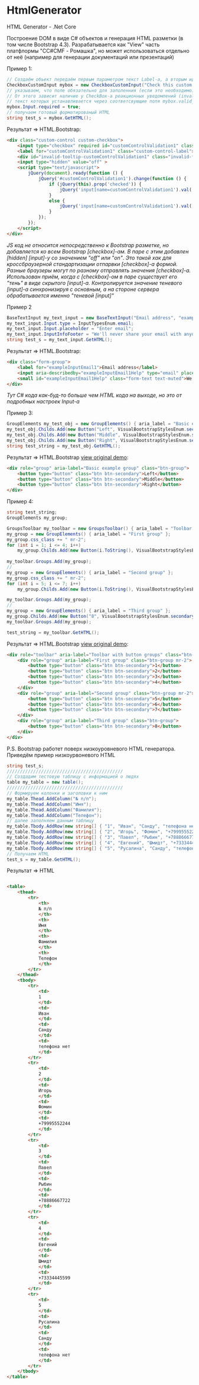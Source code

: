 # HtmlGenerator
HTML Generator - .Net Core

Построение DOM в виде C# объектов и генерация HTML разметки (в том числе Bootstrap 4.3). Разрабатывается как "View" часть платфлормы "CC#CMF - Ромашка", но может использоваться отдельно от неё (например для генерации документаций или презентаций)

Пример 1:
```C#
// Создаём объект передаём первым параметром текст Label-а, а вторым идентификатор Input-а
CheckboxCustomInput mybox = new CheckboxCustomInput("Check this custom checkbox", "customControlValidation1");
// указываем, что поле обязательно для заполенния (если это необходимо).
// От этого зависит наличие у CheckBox-а реакционных уведомлений (invalid-feedback и/или valid-feedback), 
// текст которых устанавливается через соответсвующие поля mybox.valid_feedback_text и mybox.invalid_feedback_text
mybox.Input.required = true;
// получаем готовый форматированый HTML
string test_s = mybox.GetHTML();
```
Результат => HTML.Bootstrap:
```HTML
<div class="custom-control custom-checkbox">
	<input type="checkbox" required id="customControlValidation1" class="custom-control-input" >
	<label for="customControlValidation1" class="custom-control-label">Check this custom checkbox</label>
	<div id="invalid-tooltip-customControlValidation1" class="invalid-feedback">Пожалуйста, установите Checkbox</div>
	<input type="hidden" value="off" >
	<script type="text/javascript">
		jQuery(document).ready(function () {
			jQuery('#customControlValidation1').change(function () {
				if (jQuery(this).prop('checked')) {
					jQuery('input[name=customControlValidation1').val('on');
				}
				else {
					jQuery('input[name=customControlValidation1').val('off');
				}
			});
		});
	</script>
</div>
```
*JS код не относится непосредственно к Bootstrap разметке, но добавляется ко всем Bootstrap [checkbox]-ам. В паре с этим добавлен [hidden] [input]-у со значением "off" или "on"*.
*Это такой хак для кроссбраузерной стандартизации отпарвки [checkbox]-а формой. Разные браузеры могут по разному отправлять значения [checkbox]-а. Использован приём, когда с [checkbox]-ом в паре существует его "тень" в виде скрытого [input]-а. Контролируется значение теневого [input]-а синхронизируя с основным, а на стороне сервера обрабатывается именно "теневой [input]"*

Пример 2
```C#
BaseTextInput my_text_input = new BaseTextInput("Email address", "exampleInputEmail1");
my_text_input.Input.type = InputTypesEnum.email;
my_text_input.Input.placeholder = "Enter email";
my_text_input.InputInfoFooter = "We'll never share your email with anyone else.";
string test_s = my_text_input.GetHTML();
```
Результат => HTML.Bootstrap:
```HTML
<div class="form-group">
	<label for="exampleInputEmail1">Email address</label>
	<input aria-describedby="exampleInputEmail1Help" type="email" placeholder="Enter email" id="exampleInputEmail1" name="exampleInputEmail1" class="form-control" >
	<small id="exampleInputEmail1Help" class="form-text text-muted">We'll never share your email with anyone else.</small>
</div>
```
*Тут C# кода как-буд-то больше чем HTML кода на выходе, но это от подробных настроек Input-a*

Пример 3:
```C#
GroupElements my_test_obj = new GroupElements() { aria_label = "Basic example group" };
my_test_obj.Childs.Add(new Button("Left", VisualBootstrapStylesEnum.secondary));
my_test_obj.Childs.Add(new Button("Middle", VisualBootstrapStylesEnum.secondary));
my_test_obj.Childs.Add(new Button("Right", VisualBootstrapStylesEnum.secondary));
string test_string = my_test_obj.GetHTML();
```
Результат => HTML.Bootstrap [view original demo](https://getbootstrap.com/docs/4.3/components/button-group/#basic-example):
```HTML
<div role="group" aria-label="Basic example group" class="btn-group">
	<button type="button" class="btn btn-secondary">Left</button>
	<button type="button" class="btn btn-secondary">Middle</button>
	<button type="button" class="btn btn-secondary">Right</button>
</div>
```
Пример 4:
```C#
string test_string;
GroupElements my_group;

GroupsToolbar my_toolbar = new GroupsToolbar() { aria_label = "Toolbar with button groups" };
my_group = new GroupElements() { aria_label = "First group" };
my_group.css_class += " mr-2";
for (int i = 1; i <= 4; i++)
	my_group.Childs.Add(new Button(i.ToString(), VisualBootstrapStylesEnum.secondary));
            
my_toolbar.Groups.Add(my_group);
//
my_group = new GroupElements() { aria_label = "Second group" };
my_group.css_class += " mr-2";
for (int i = 5; i <= 7; i++)
	my_group.Childs.Add(new Button(i.ToString(), VisualBootstrapStylesEnum.secondary));

my_toolbar.Groups.Add(my_group);
//
my_group = new GroupElements() { aria_label = "Third group" };
my_group.Childs.Add(new Button("8", VisualBootstrapStylesEnum.secondary));
my_toolbar.Groups.Add(my_group);

test_string = my_toolbar.GetHTML();
```
Результат => HTML.Bootstrap [view original demo](https://getbootstrap.com/docs/4.3/components/button-group/#button-toolbar):
```HTML
<div role="toolbar" aria-label="Toolbar with button groups" class="btn-toolbar">
	<div role="group" aria-label="First group" class="btn-group mr-2">
		<button type="button" class="btn btn-secondary">1</button>
		<button type="button" class="btn btn-secondary">2</button>
		<button type="button" class="btn btn-secondary">3</button>
		<button type="button" class="btn btn-secondary">4</button>
	</div>
	<div role="group" aria-label="Second group" class="btn-group mr-2">
		<button type="button" class="btn btn-secondary">5</button>
		<button type="button" class="btn btn-secondary">6</button>
		<button type="button" class="btn btn-secondary">7</button>
	</div>
	<div role="group" aria-label="Third group" class="btn-group">
		<button type="button" class="btn btn-secondary">8</button>
	</div>
</div>
```




P.S.
Bootstrap работет поверх низкоуровневого HTML генератора.
Приведём пример низкоурвоневого HTML
```C#
string test_s;
////////////////////////////////////////////
// Создадим тестовую таблицу с информацией о людях
table my_table = new table();
////////////////////////////////////////////
// Формируем колонки и заголовки к ним
my_table.Thead.AddColumn("№ п/п");
my_table.Thead.AddColumn("Имя");
my_table.Thead.AddColumn("Фамилия");
my_table.Thead.AddColumn("Телефон");
// далее заполняем данным таблицу
my_table.Tbody.AddRow(new string[] { "1", "Иван", "Санду", "телефона нет" });
my_table.Tbody.AddRow(new string[] { "2", "Игорь", "Фомин", "+79995552244" });
my_table.Tbody.AddRow(new string[] { "3", "Павел", "Рыбин", "+78886667722" });
my_table.Tbody.AddRow(new string[] { "4", "Евгений", "Шмидт", "+73334445599" });
my_table.Tbody.AddRow(new string[] { "5", "Русалина", "Санду", "телефона нет" });
// Получаем HTML
test_s = my_table.GetHTML();
```
Результат => HTML
```HTML

<table>
	<thead>
		<tr>
			<th>
			№ п/п
			</th>
			<th>
			Имя
			</th>
			<th>
			Фамилия
			</th>
			<th>
			Телефон
			</th>
		</tr>
	</thead>
	<tbody>
		<tr>
			<td>
			1
			</td>
			<td>
			Иван
			</td>
			<td>
			Санду
			</td>
			<td>
			телефона нет
			</td>
		</tr>
		<tr>
			<td>
			2
			</td>
			<td>
			Игорь
			</td>
			<td>
			Фомин
			</td>
			<td>
			+79995552244
			</td>
		</tr>
		<tr>
			<td>
			3
			</td>
			<td>
			Павел
			</td>
			<td>
			Рыбин
			</td>
			<td>
			+78886667722
			</td>
		</tr>
		<tr>
			<td>
			4
			</td>
			<td>
			Евгений
			</td>
			<td>
			Шмидт
			</td>
			<td>
			+73334445599
			</td>
		</tr>
		<tr>
			<td>
			5
			</td>
			<td>
			Русалина
			</td>
			<td>
			Санду
			</td>
			<td>
			телефона нет
			</td>
		</tr>
	</tbody>
</table>
```